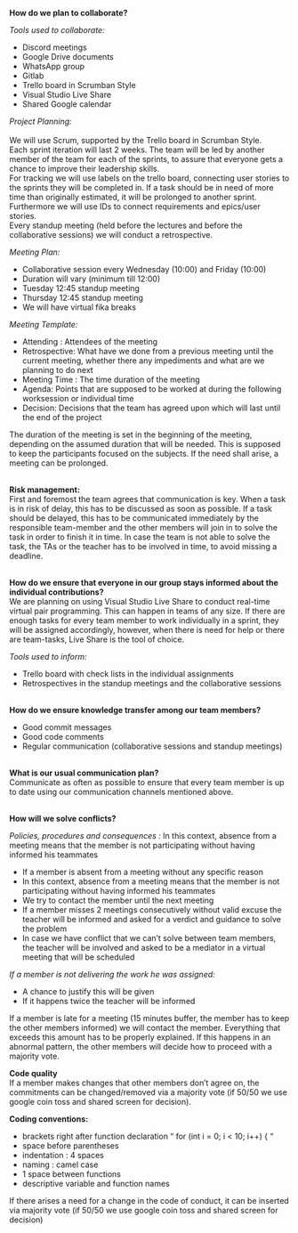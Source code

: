 **How do we plan to collaborate?**

*Tools used to collaborate:*
* Discord meetings
* Google Drive documents
* WhatsApp group
* Gitlab
* Trello board in Scrumban Style
* Visual Studio Live Share
* Shared Google calendar

*Project Planning:*
\
\
We will use Scrum, supported by the Trello board in Scrumban Style. \
Each sprint iteration will last 2 weeks. The team will be led by another member of the team for each of the sprints, to assure that everyone gets a chance to improve their leadership skills.\
For tracking we will use labels on the trello board, connecting user stories to the sprints they will be completed in. If a task should be in need of more time than originally estimated, it will be prolonged to another sprint. Furthermore we will use IDs to connect requirements and epics/user stories. <br>
Every standup meeting (held before the lectures and before the collaborative sessions) we will conduct a retrospective.<br>



*Meeting Plan:*
* Collaborative session every Wednesday (10:00) and Friday (10:00)
* Duration will vary (minimum till 12:00)
* Tuesday 12:45 standup meeting
* Thursday 12:45 standup meeting
* We will have virtual fika breaks


*Meeting Template:*
* Attending : Attendees of the meeting
* Retrospective: What have we done from a previous meeting until the current meeting, whether there any impediments and what are we planning to do next
* Meeting Time : The time duration of the meeting
* Agenda: Points that are supposed to be worked at during the following worksession or individual time
* Decision: Decisions that the team has agreed upon which will last until the end of the project

The duration of the meeting is set in the beginning of the meeting, depending on the assumed duration that will be needed. This is supposed to keep the participants focused on the subjects. If the need shall arise, a meeting can be prolonged. 

\
**Risk management:**
\
First and foremost the team agrees that communication is key. When a task is in risk of delay, this has to be discussed as soon as possible. If a task should be delayed, this has to be communicated immediately by the responsible team-member and the other members will join in to solve the task in order to finish it in time. In case the team is not able to solve the task, the TAs or the teacher has to be involved in time, to avoid missing a deadline. 

\
**How do we ensure that everyone in our group stays informed about the individual contributions?**
\
We are planning on using Visual Studio Live Share to conduct real-time virtual pair programming. This can happen in teams of any size. If there are enough tasks for every team member to work individually in a sprint, they will be assigned accordingly, however, when there is need for help or there are team-tasks, Live Share is the tool of choice. 

*Tools used to inform:*
* Trello board with check lists in the individual assignments
* Retrospectives in the standup meetings and the collaborative sessions

\
**How do we ensure knowledge transfer among our team members?**
* Good commit messages
* Good code comments
* Regular communication (collaborative sessions and standup meetings)

\
**What is our usual communication plan?**
\
Communicate as often as possible to ensure that every team member is up to date using our communication channels mentioned above. 

\
**How will we solve conflicts?**

*Policies, procedures and consequences :*
In this context, absence from a meeting means that the member is not participating without having informed his teammates
* If a member is absent from a meeting without any specific reason
* In this context, absence from a meeting means that the member is not participating without having informed his teammates
* We try to contact the member until the next meeting
* If a member misses 2 meetings consecutively without valid excuse the teacher will be informed and asked for a verdict and guidance to solve the problem
* In case we have conflict that we can’t solve between team members, the teacher will be involved and asked to be a mediator in a virtual meeting that will be scheduled


*If a member is not delivering the work he was assigned:*
* A chance to justify this will be given
* If it happens twice the teacher will be informed

If a member is late for a meeting (15 minutes buffer, the member has to keep the other
members informed) we will contact the member.
Everything that exceeds this amount has to be properly explained. If this happens in an abnormal pattern, the other members will decide how to proceed with a majority vote.


**Code quality** <br>
If a member makes changes that other members don’t agree on, the commitments can be changed/removed via a majority vote (if 50/50 we use google coin toss and shared screen for decision).


**Coding conventions:** <br>
* brackets right after function declaration “ for (int i = 0; i < 10; i++) { “
* space before parentheses 
* indentation : 4 spaces 
* naming : camel case 
* 1 space between functions
* descriptive variable and function names


If there arises a need for a change in the code of conduct, it can be inserted via majority vote (if 50/50 we use google coin toss and shared screen for decision)


